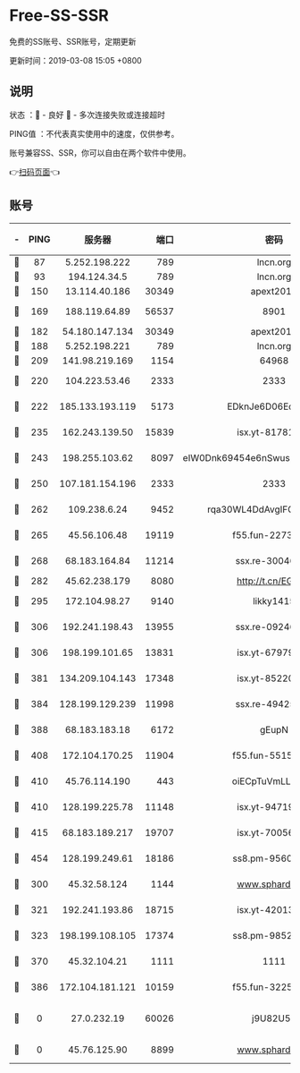 # Free-SS-SSR

免费的SS账号、SSR账号，定期更新

更新时间：2019-03-08 15:05 +0800

## 说明

状态     ：🙂 - 良好 🙁 - 多次连接失败或连接超时

PING值   ：不代表真实使用中的速度，仅供参考。

账号兼容SS、SSR，你可以自由在两个软件中使用。

👉[扫码页面](https://liesauer.github.io/Free-SS-SSR/)👈

## 账号

|-|PING|服务器|端口|密码|加密方式|区域|
|:----:|:----:|:-----:|-----:|:----:|:----:|:----:|
|🙂|87|5.252.198.222|789|lncn.org|rc4|JP|
|🙂|93|194.124.34.5|789|lncn.org|rc4|JP|
|🙂|150|13.114.40.186|30349|apext2019|chacha20|JP|
|🙂|169|188.119.64.89|56537|8901|aes-256-cfb|RU|
|🙂|182|54.180.147.134|30349|apext2019|chacha20|KR|
|🙂|188|5.252.198.221|789|lncn.org|rc4|JP|
|🙂|209|141.98.219.169|1154|64968|chacha20|US|
|🙂|220|104.223.53.46|2333|2333|aes-256-cfb|US|
|🙂|222|185.133.193.119|5173|EDknJe6D06EoWDaw|aes-256-cfb|US|
|🙂|235|162.243.139.50|15839|isx.yt-81781713|aes-256-cfb|US|
|🙂|243|198.255.103.62|8097|eIW0Dnk69454e6nSwuspv9DmS201tQ0D|aes-256-cfb|US|
|🙂|250|107.181.154.196|2333|2333|aes-256-cfb|US|
|🙂|262|109.238.6.24|9452|rqa30WL4DdAvgIFG6Fs3znzTa|aes-256-cfb|FR|
|🙂|265|45.56.106.48|19119|f55.fun-22731576|aes-256-cfb|US|
|🙂|268|68.183.164.84|11214|ssx.re-30046337|aes-256-cfb|US|
|🙂|282|45.62.238.179|8080|http://t.cn/EGJIyrl|rc4-md5|CA|
|🙂|295|172.104.98.27|9140|likky1415|aes-256-cfb|JP|
|🙂|306|192.241.198.43|13955|ssx.re-09246977|aes-256-cfb|US|
|🙂|306|198.199.101.65|13831|isx.yt-67979439|aes-256-cfb|US|
|🙂|381|134.209.104.143|17348|isx.yt-85220846|aes-256-cfb|SG|
|🙂|384|128.199.129.239|11998|ssx.re-49425737|aes-256-cfb|SG|
|🙂|388|68.183.183.18|6172|gEupN|aes-256-cfb|SG|
|🙂|408|172.104.170.25|11904|f55.fun-55158712|aes-256-cfb|SG|
|🙂|410|45.76.114.190|443|oiECpTuVmLLxk4Ts|aes-256-cfb|AU|
|🙂|410|128.199.225.78|11148|isx.yt-94719488|aes-256-cfb|SG|
|🙂|415|68.183.189.217|19707|isx.yt-70056316|aes-256-cfb|SG|
|🙂|454|128.199.249.61|18186|ss8.pm-95603573|aes-256-cfb|SG|
|🙂|300|45.32.58.124|1144|www.sphard.com|aes-256-cfb|JP|
|🙂|321|192.241.193.86|18715|isx.yt-42013662|aes-256-cfb|US|
|🙂|323|198.199.108.105|17374|ss8.pm-98527684|aes-256-cfb|US|
|🙂|370|45.32.104.21|1111|1111|aes-256-cfb|SG|
|🙂|386|172.104.181.121|10159|f55.fun-32253878|aes-256-cfb|SG|
|🙁|0|27.0.232.19|60026|j9U82U53|xchacha20-ietf-poly1305|HK|
|🙁|0|45.76.125.90|8899|www.sphard.com|aes-256-cfb|AU|
